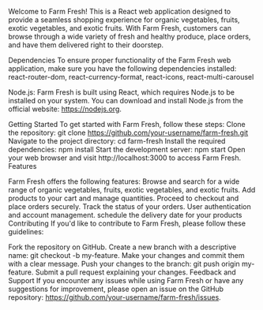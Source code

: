 Welcome to Farm Fresh! This is a React web application designed to provide a seamless shopping experience for organic vegetables, fruits, exotic vegetables, and exotic fruits. With Farm Fresh, customers can browse through a wide variety of fresh and healthy produce, place orders, and have them delivered right to their doorstep.

Dependencies
To ensure proper functionality of the Farm Fresh web application, make sure you have the following dependencies installed:
react-router-dom, react-currency-format, react-icons, react-multi-carousel

Node.js: Farm Fresh is built using React, which requires Node.js to be installed on your system. You can download and install Node.js from the official website: https://nodejs.org.

Getting Started
To get started with Farm Fresh, follow these steps:
Clone the repository: git clone https://github.com/your-username/farm-fresh.git
Navigate to the project directory: cd farm-fresh
Install the required dependencies: npm install
Start the development server: npm start
Open your web browser and visit http://localhost:3000 to access Farm Fresh.
Features

Farm Fresh offers the following features:
Browse and search for a wide range of organic vegetables, fruits, exotic vegetables, and exotic fruits.
Add products to your cart and manage quantities.
Proceed to checkout and place orders securely.
Track the status of your orders.
User authentication and account management.
schedule the delivery date for your products
Contributing
If you'd like to contribute to Farm Fresh, please follow these guidelines:

Fork the repository on GitHub.
Create a new branch with a descriptive name: git checkout -b my-feature.
Make your changes and commit them with a clear message.
Push your changes to the branch: git push origin my-feature.
Submit a pull request explaining your changes.
Feedback and Support
If you encounter any issues while using Farm Fresh or have any suggestions for improvement, please open an issue on the GitHub repository: https://github.com/your-username/farm-fresh/issues.





